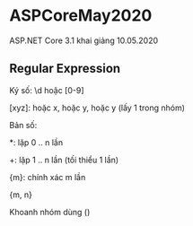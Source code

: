 # ASPCoreMay2020
ASP.NET Core 3.1 khai giảng 10.05.2020

## Regular Expression

Ký số: \d hoặc [0-9]

[xyz]: hoặc x, hoặc y, hoặc y (lấy 1 trong nhóm)

[^xyz]: ko bắt đầu bởi x

Bản số:

*: lặp 0 .. n lần

+: lặp 1 .. n lần (tối thiểu 1 lần)

{m}: chính xác m lần

{m, n}

Khoanh nhóm dùng ()
